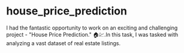 # house_price_prediction
I had the fantastic opportunity to work on an exciting and challenging project - "House Price Prediction." 🏠💹.In this task, I was tasked with analyzing a vast dataset of real estate listings.
